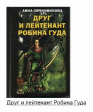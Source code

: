 ![](Друг%20и%20лейтенант%20Робина%20Гуда.jpg)  
[Друг и лейтенант Робина Гуда](Друг%20и%20лейтенант%20Робина%20Гуда)
